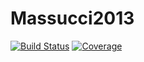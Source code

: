 # Massucci2013

[![Build Status](https://github.com/josePereiro/Massucci2013.jl/actions/workflows/CI.yml/badge.svg?branch=main)](https://github.com/josePereiro/Massucci2013.jl/actions/workflows/CI.yml?query=branch%3Amain)
[![Coverage](https://codecov.io/gh/josePereiro/Massucci2013.jl/branch/main/graph/badge.svg)](https://codecov.io/gh/josePereiro/Massucci2013.jl)
